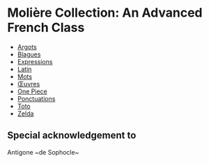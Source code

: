 # Molière Collection: An Advanced French Class


+ [Argots](https://github.com/kxxdhdn/MoliereCollection/blob/master/Argots.md)
+ [Blagues](https://github.com/kxxdhdn/MoliereCollection/blob/master/Blagues.md)
+ [Expressions](https://github.com/kxxdhdn/MoliereCollection/blob/master/Expressions.md)
+ [Latin](https://github.com/kxxdhdn/MoliereCollection/blob/master/Latin.md)
+ [Mots](https://github.com/kxxdhdn/MoliereCollection/blob/master/Mots.md)
+ [Œuvres](https://github.com/kxxdhdn/MoliereCollection/blob/master/OEuvres.md)
+ [One Piece](https://github.com/kxxdhdn/MoliereCollection/blob/master/OnePiece.md)
+ [Ponctuations](https://github.com/kxxdhdn/MoliereCollection/blob/master/Ponctuations.md)
+ [Toto](https://github.com/kxxdhdn/MoliereCollection/blob/master/Toto.md)
+ [Zelda](https://github.com/kxxdhdn/MoliereCollection/blob/master/Zelda.md)


__Special acknowledgement to__
-------------------------------
Antigone ~de Sophocle~
